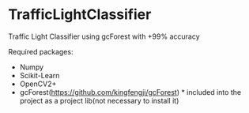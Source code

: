 # TrafficLightClassifier
Traffic Light Classifier using gcForest with +99% accuracy

Required packages:
 - Numpy
 - Scikit-Learn
 - OpenCV2+
 - gcForest(https://github.com/kingfengji/gcForest) * included into the project as a project lib(not necessary to install it)
 
 

